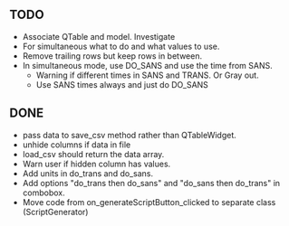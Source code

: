 ## TODO
- Associate QTable and model. Investigate
- For simultaneous what to do and what values to use.
- Remove trailing rows but keep rows in between.
- In simultaneous mode, use DO_SANS and use the time from SANS.
  - Warning if different times in SANS and TRANS. Or Gray out.
  - Use SANS times always and just do DO_SANS
## DONE
- pass data to save_csv method rather than QTableWidget.
- unhide columns if data in file
- load_csv should return the data array.
- Warn user if hidden column has values.
- Add units in do_trans and do_sans.
- Add options "do_trans then do_sans" and "do_sans then do_trans" in combobox.
- Move code from on_generateScriptButton_clicked to separate class (ScriptGenerator)
